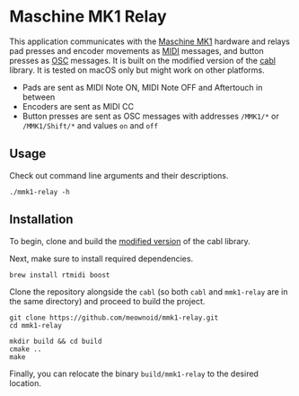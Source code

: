 # Maschine MK1 Relay

This application communicates with the [Maschine MK1](https://en.wikipedia.org/wiki/Maschine) hardware and relays pad presses and encoder movements as [MIDI](https://en.wikipedia.org/wiki/MIDI) messages, and button presses as [OSC](https://en.wikipedia.org/wiki/Open_Sound_Control) messages. It is built on the modified version of the [cabl](https://github.com/shaduzlabs/cabl) library. It is tested on macOS only but might work on other platforms.

* Pads are sent as MIDI Note ON, MIDI Note OFF and Aftertouch in between
* Encoders are sent as MIDI CC
* Button presses are sent as OSC messages with addresses `/MMK1/*` or `/MMK1/Shift/*` and values `on` and `off`

## Usage

Check out command line arguments and their descriptions.

```
./mmk1-relay -h
```

## Installation

To begin, clone and build the [modified version](https://github.com/meownoid/cabl) of the cabl library.

Next, make sure to install required dependencies.

```
brew install rtmidi boost
```

Clone the repository alongside the `cabl` (so both `cabl` and `mmk1-relay` are in the same directory) and proceed to build the project.

```
git clone https://github.com/meownoid/mmk1-relay.git
cd mmk1-relay
```

```
mkdir build && cd build
cmake ..
make
```

Finally, you can relocate the binary `build/mmk1-relay` to the desired location.
